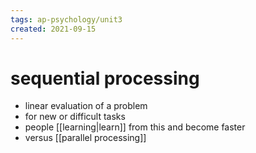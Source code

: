 ```yaml
---
tags: ap-psychology/unit3 
created: 2021-09-15
---
```


# sequential processing

- linear evaluation of a problem
- for new or difficult tasks
- people [[learning|learn]] from this and become faster
- versus [[parallel processing]] 
